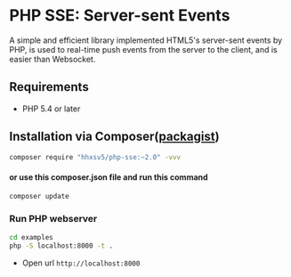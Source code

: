 PHP SSE: Server-sent Events
======

A simple and efficient library implemented HTML5's server-sent events by PHP, is used to real-time push events from the
server to the client, and is easier than Websocket.

## Requirements

* PHP 5.4 or later

## Installation via Composer([packagist](https://packagist.org/packages/hhxsv5/php-sse))

```BASH
composer require "hhxsv5/php-sse:~2.0" -vvv
```

#### or use this composer.json file and run this command

```BASH
composer update
```

### Run PHP webserver

```Bash
cd examples
php -S localhost:8000 -t .
```

- Open url `http://localhost:8000`